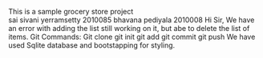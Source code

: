 This is a sample grocery store project  
sai sivani yerramsetty 2010085
bhavana pediyala 2010008
Hi Sir,
We have an error with adding the list still working on it, but abe to delete the list of items.
Git Commands:
Git clone
git init
git add
git commit
git push
We have used Sqlite database and bootstapping for styling.


